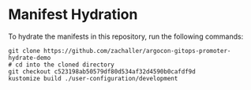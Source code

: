 # Manifest Hydration

To hydrate the manifests in this repository, run the following commands:

```shell
git clone https://github.com/zachaller/argocon-gitops-promoter-hydrate-demo
# cd into the cloned directory
git checkout c523198ab50579df80d534af32d4590b0cafdf9d
kustomize build ./user-configuration/development
```

